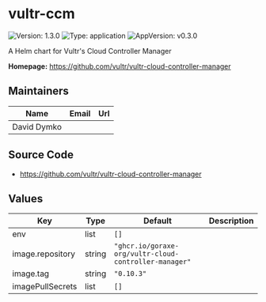 # vultr-ccm

![Version: 1.3.0](https://img.shields.io/badge/Version-1.3.0-informational?style=flat-square) ![Type: application](https://img.shields.io/badge/Type-application-informational?style=flat-square) ![AppVersion: v0.3.0](https://img.shields.io/badge/AppVersion-v0.3.0-informational?style=flat-square)

A Helm chart for Vultr's Cloud Controller Manager

**Homepage:** <https://github.com/vultr/vultr-cloud-controller-manager>

## Maintainers

| Name | Email | Url |
| ---- | ------ | --- |
| David Dymko |  |  |

## Source Code

* <https://github.com/vultr/vultr-cloud-controller-manager>

## Values

| Key | Type | Default | Description |
|-----|------|---------|-------------|
| env | list | `[]` |  |
| image.repository | string | `"ghcr.io/goraxe-org/vultr-cloud-controller-manager"` |  |
| image.tag | string | `"0.10.3"` |  |
| imagePullSecrets | list | `[]` |  |

